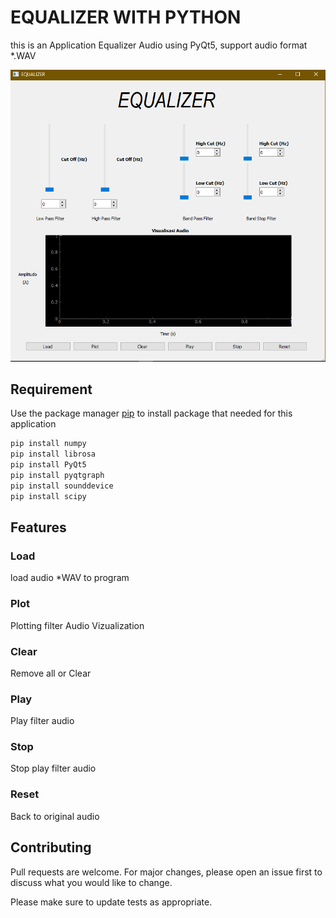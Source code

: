 # EQUALIZER WITH PYTHON

this is an Application Equalizer Audio using PyQt5, support audio format *.WAV

![image](https://github.com/TynClause/Equalizer-Audio-Python/blob/master/img/UI.png)

## Requirement

Use the package manager [pip](https://pip.pypa.io/en/stable/) to install
package that needed for this application

```bash
pip install numpy
pip install librosa
pip install PyQt5
pip install pyqtgraph
pip install sounddevice
pip install scipy
```

## Features
### Load
load audio *WAV to program
### Plot
Plotting filter Audio Vizualization 
### Clear
Remove all or Clear
### Play
Play filter audio
### Stop
Stop play filter audio
### Reset
Back to original audio

## Contributing
Pull requests are welcome. For major changes, please open an issue first to discuss what you would like to change.

Please make sure to update tests as appropriate.
